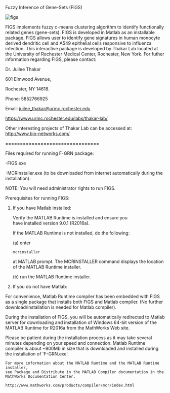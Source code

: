 Fuzzy Inference of Gene-Sets (FIGS)


![figs](https://cloud.githubusercontent.com/assets/21067499/19664277/a6f15b0e-9a0d-11e6-95fb-4376af6808ff.png)



FIGS implements fuzzy c-means clustering algorithm to identify functionally related genes (gene-sets). FIGS is developed in Matlab as an installable package. FIGS allows user to identify gene signatures in human monocyte derived dendritic cell and A549 epithelial cells  responsive to influenza infection. This interactive package is developed by Thakar Lab located at the University of Rochester Medical Center, Rochester, New York. For futher information regarding FIGS, please contact: 

 
Dr. Juilee Thakar 

601 Elmwood Avenue,

Rochester, NY 14618.

Phone: 5852766925

Email: juilee_thakar@urmc.rochester.edu

https://www.urmc.rochester.edu/labs/thakar-lab/


Other interesting projects of Thakar Lab can be accessed at: http://www.bio-networks.com/ 

 
 ================================
 
 
 Files required for running F-GRN package:
 
 
 -FIGS.exe
 
 -MCRInstaller.exe  (to be downloaded from internet automatically during the installation). 

  NOTE: You will need administrator rights to run FIGS. 





Prerequisites for running FIGS: 


1. If you have Matlab installed: 


   Verify the MATLAB Runtime is installed and ensure you    
   have installed version 9.0.1 (R2016a).   

   If the MATLAB Runtime is not installed, do the following:
   
   (a) enter
  
       mcrinstaller
      
      at MATLAB prompt. The MCRINSTALLER command displays the 
      location of the MATLAB Runtime installer.

   (b) run the MATLAB Runtime installer.
   
   

2.  If you do not have Matlab: 
   

   For convenience, Matlab Runtime compiler has been embedded with FIGS as a single package that installs both FIGS and Matlab
   compiler. (No further download/installation is needed for Matlab compiler). 

   During the installation of FIGS, you will be automatically redirected to Matlab server for downloading and installation of
   Windows 64-bit version of the MATLAB Runtime for R2016a from the MathWorks Web site.
   
   Please be patient during the installation process as it may take several minutes depending on your speed and connection. 
   Matlab Runtime compiler is about ~900Mb in size that is downloaded and installed during the installation of 'F-GRN.exe'.     

   
    For more information about the MATLAB Runtime and the MATLAB Runtime installer, 
    see Package and Distribute in the MATLAB Compiler documentation in the MathWorks Documentation Center.    

    http://www.mathworks.com/products/compiler/mcr/index.html

   










